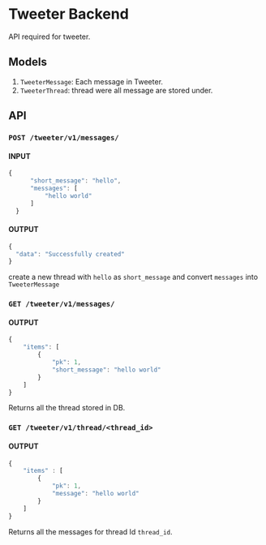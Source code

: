 # Tweeter Backend

API required for tweeter.

## Models

1. `TweeterMessage`: Each message in Tweeter.
2. `TweeterThread`: thread were all message are stored under.


## API

### `POST /tweeter/v1/messages/`

#### INPUT
```javascript
{
      "short_message": "hello",
      "messages": [
          "hello world"
      ]
  }
```
#### OUTPUT

```javascript
{
  "data": "Successfully created"
}
```

create a new thread with `hello` as `short_message` and convert `messages` into
`TweeterMessage`

### `GET /tweeter/v1/messages/`

#### OUTPUT

```javascript
{
    "items": [
        {
            "pk": 1,
            "short_message": "hello world"
        }
    ]
}
```

Returns all the thread stored in DB.


### `GET /tweeter/v1/thread/<thread_id>`

#### OUTPUT

```javascript
{
    "items" : [
        {
            "pk": 1,
            "message": "hello world"
        }
    ]
}
```
Returns all the messages for thread Id `thread_id`.
